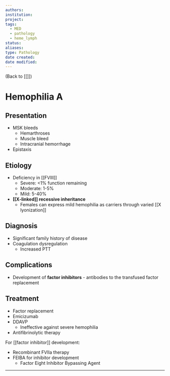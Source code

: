 ```yaml
---
authors: 
institution: 
project: 
tags:
  - MED
  - pathology
  - heme_lymph
status: 
aliases: 
type: Pathology
date created: 
date modified:
---
```


(Back to [[]])

# Hemophilia A

## Presentation
- MSK bleeds
	- Hemarthroses
	- Muscle bleed
	- Intracranial hemorrhage
- Epistaxis
## Etiology
- Deficiency in [[FVIII]]
	- Severe: <1% function remaining
	- Moderate: 1-5%
	- Mild: 5-40% 
- **[[X-linked]] recessive inheritance**
	- Females can express mild hemophilia as carriers through varied [[X lyonization]]
## Diagnosis
- Significant family history of disease
- Coagulation dysregulation
	- Increased PTT
## Complications
- Development of **factor inhibitors** - antibodies to the transfused factor replacement
## Treatment
- Factor replacement
- Emicizumab
- DDAVP
	- Ineffective against severe hemophilia
- Antifibrinolytic therapy

For [[factor inhibitor]] development:
- Recombinant FVIIa therapy
- FEIBA for inhibitor development
	- Factor Eight Inhibitor Bypassing Agent

---
